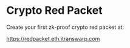 # Crypto Red Packet

Create your first zk-proof crypto red packet at:

https://redpacket.eth.itranswarp.com
